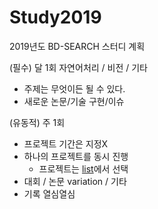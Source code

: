 # Study2019
2019년도 BD-SEARCH 스터디 계획

(필수) 달 1회
자연어처리 / 비전 / 기타
- 주제는 무엇이든 될 수 있다.
- 새로운 논문/기술 구현/이슈

(유동적) 주 1회
- 프로젝트 기간은 지정X
- 하나의 프로젝트를 동시 진행
  - 프로젝트는 [list](https://github.com/BD-SEARCH/MLtutorial/wiki/%ED%95%B4%EB%B3%B4%EB%A9%B4-%EC%A2%8B%EC%9D%84-%ED%94%84%EB%A1%9C%EC%A0%9D%ED%8A%B8%EB%93%A4)에서 선택
- 대회 / 논문 variation / 기타
- 기록 열심열심
